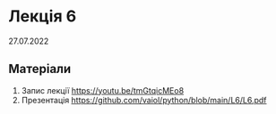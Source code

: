 # Лекція 6
27.07.2022

## Матеріали
1. Запис лекції https://youtu.be/tmGtqicMEo8
1. Презентація https://github.com/vaiol/python/blob/main/L6/L6.pdf
